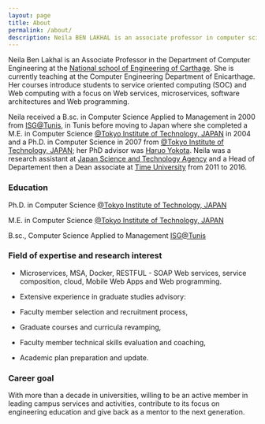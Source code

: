 ```yaml
---
layout: page
title: About
permalink: /about/
description: Neila BEN LAKHAL is an associate professor in computer science graduated from Tokyo Institute of technology
---
```


Neila Ben Lakhal is an Associate Professor in the Department of Computer Engineering at the [National school of Engineering of Carthage](http://www.enicarthage.rnu.tn). She is currently teaching at the Computer Engineering Department of Enicarthage. Her courses introduce students to service oriented computing (SOC) and Web computing with a focus on Web services, microservices, software architectures and Web programming.


Neila received a B.sc. in Computer Science Applied to Management in 2000 from [ISG@Tunis](http://www.isg.rnu.tn/), in Tunis before moving to Japan where she completed a M.E. in Computer Science [@Tokyo Institute of Technology, JAPAN](https://www.titech.ac.jp/english/) in 2004 and a Ph.D. in Computer Science in 2007 from [@Tokyo Institute of Technology, JAPAN](https://www.titech.ac.jp/english/);  her PhD advisor was [Haruo Yokota](http://yokota-www.cs.titech.ac.jp/~yokota/). Neila was a research assistant at [Japan Science and Technology Agency](https://www.jst.go.jp/EN/) and a Head of Departement then a Dean associate at [Time University](https://www.linkedin.com/school/time-universit%C3%A9/) from 2011 to 2016.

### Education

Ph.D. in Computer Science [@Tokyo Institute of Technology, JAPAN](https://www.titech.ac.jp/english/)

M.E. in Computer Science [@Tokyo Institute of Technology, JAPAN](https://www.titech.ac.jp/english/)

B.sc., Computer Science Applied to Management [ISG@Tunis](http://www.isg.rnu.tn/)

### Field of expertise and research interest 

* Microservices, MSA, Docker, RESTFUL - SOAP Web services, service composition, cloud, Mobile Web Apps and Web programming.

* Extensive experience in graduate studies advisory:

* Faculty member selection and recruitment process,

* Graduate courses and curricula revamping,

* Faculty member technical skills evaluation and coaching,

* Academic plan preparation and update.

### Career goal

With more than a decade in universities, willing to be an active member in leading campus services and activities, contribute to its focus on engineering education and give back as a mentor to the next generation.



